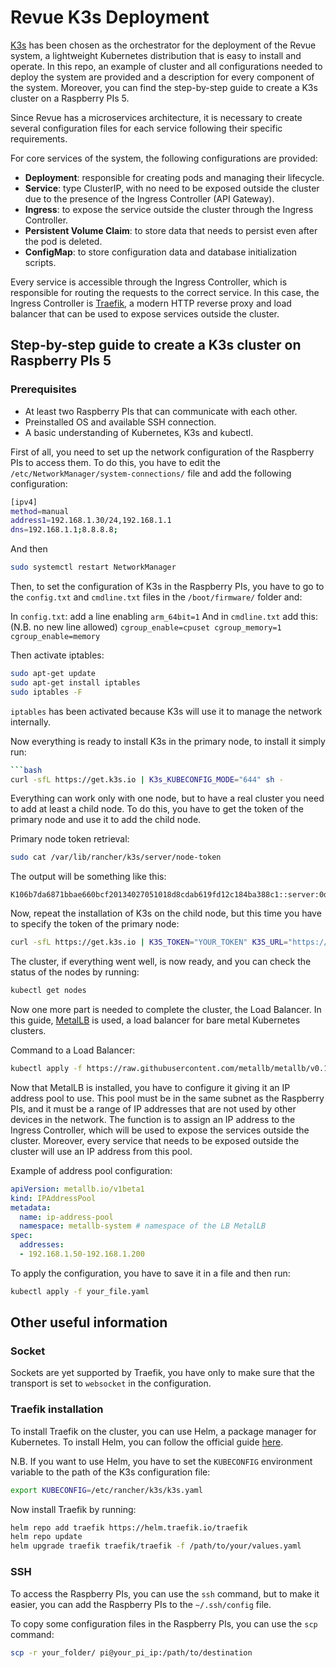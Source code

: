 # Revue K3s Deployment

[K3s](https://k3s.io/) has been chosen as the orchestrator for the deployment of the Revue system,
a lightweight Kubernetes distribution that is easy to install and operate.
In this repo, an example of cluster and all configurations
needed to deploy the system are provided and a description for every component of the system.
Moreover, you can find the step-by-step guide to create a K3s cluster on a Raspberry PIs 5.

Since Revue has a microservices architecture, 
it is necessary to create several configuration files for each service following their specific requirements.

For core services of the system, the following configurations are provided:
- **Deployment**: responsible for creating pods and managing their lifecycle.
- **Service**: type ClusterIP, with no need to be exposed outside the cluster due to the presence of the Ingress Controller (API Gateway).
- **Ingress**: to expose the service outside the cluster through the Ingress Controller.
- **Persistent Volume Claim**: to store data that needs to persist even after the pod is deleted.
- **ConfigMap**: to store configuration data and database initialization scripts.

Every service is accessible through the Ingress Controller, 
which is responsible for routing the requests to the correct service.
In this case, the Ingress Controller is [Traefik](https://traefik.io/), 
a modern HTTP reverse proxy and load balancer that can be used to expose services outside the cluster.


## Step-by-step guide to create a K3s cluster on Raspberry PIs 5

### Prerequisites
- At least two Raspberry PIs that can communicate with each other.
- Preinstalled OS and available SSH connection.
- A basic understanding of Kubernetes, K3s and kubectl.

First of all, you need to set up the network configuration of the Raspberry PIs to access them.
To do this, you have to edit the `/etc/NetworkManager/system-connections/` file and add the following configuration:

```bash
[ipv4]
method=manual
address1=192.168.1.30/24,192.168.1.1
dns=192.168.1.1;8.8.8.8;
```
And then
```bash
sudo systemctl restart NetworkManager
```

Then, to set the configuration of K3s in the Raspberry PIs, 
you have to go to the `config.txt` and `cmdline.txt` files in the `/boot/firmware/` folder and:

In `config.txt`: add a line enabling `arm_64bit=1`
And in `cmdline.txt` add this: (N.B. no new line allowed)
`cgroup_enable=cpuset cgroup_memory=1 cgroup_enable=memory`

Then activate iptables:

```bash
sudo apt-get update
sudo apt-get install iptables
sudo iptables -F
```
`iptables` has been activated because K3s will use it to manage the network internally.

Now everything is ready to install K3s in the primary node, to install it simply run:
```bash
```bash
curl -sfL https://get.k3s.io | K3s_KUBECONFIG_MODE="644" sh -
```

Everything can work only with one node, but to have a real cluster you need to add at least a child node. 
To do this, you have to get the token of the primary node and use it to add the child node.

Primary node token retrieval:

```bash
sudo cat /var/lib/rancher/k3s/server/node-token
```
The output will be something like this:
```
K106b7da6871bbae660bcf20134027051018d8cdab619fd12c184ba388c1::server:0d0ead5bedbcacc01a74878f1dcc597a
```

Now, repeat the installation of K3s on the child node, but this time you have to specify the token of the primary node:

```bash
curl -sfL https://get.k3s.io | K3S_TOKEN="YOUR_TOKEN" K3S_URL="https://YOUR_PRIMARY_NODE_STATIC_IP:6443" K3S_NODE_NAME="YOUR_CHILD_NODE_NAME" sh -
```
The cluster, if everything went well, is now ready, and you can check the status of the nodes by running:
```bash
kubectl get nodes
```

Now one more part is needed to complete the cluster, the Load Balancer.
In this guide, [MetalLB](https://metallb.universe.tf/) is used, a load balancer for bare metal Kubernetes clusters.

Command to a Load Balancer:
```bash
kubectl apply -f https://raw.githubusercontent.com/metallb/metallb/v0.14.8/config/manifests/metallb-native.yaml
```
Now that MetalLB is installed, you have to configure it giving it an IP address pool to use. 
This pool must be in the same subnet as the Raspberry PIs, and it must be a range of IP addresses that are not used by other devices in the network.
The function is to assign an IP address to the Ingress Controller, which will be used to expose the services outside the cluster.
Moreover, every service that needs to be exposed outside the cluster will use an IP address from this pool.

Example of address pool configuration:
```yaml
apiVersion: metallb.io/v1beta1
kind: IPAddressPool
metadata:
  name: ip-address-pool
  namespace: metallb-system # namespace of the LB MetalLB
spec:
  addresses:
  - 192.168.1.50-192.168.1.200
```
To apply the configuration, you have to save it in a file and then run:
```bash
kubectl apply -f your_file.yaml
```

## Other useful information

### Socket
Sockets are yet supported by Traefik, you have only to make sure that the transport is set to `websocket` in the configuration.

### Traefik installation
To install Traefik on the cluster, you can use Helm, a package manager for Kubernetes.
To install Helm, you can follow the official guide [here](https://helm.sh/docs/intro/install/).

N.B. If you want to use Helm, 
you have to set the `KUBECONFIG` environment variable to the path of the K3s configuration file:
```bash
export KUBECONFIG=/etc/rancher/k3s/k3s.yaml
```

Now install Traefik by running:
```bash
helm repo add traefik https://helm.traefik.io/traefik
helm repo update
helm upgrade traefik traefik/traefik -f /path/to/your/values.yaml
```

### SSH
To access the Raspberry PIs, you can use the `ssh` command,
but to make it easier, you can add the Raspberry PIs to the `~/.ssh/config` file.

To copy some configuration files in the Raspberry PIs, you can use the `scp` command:
```bash
scp -r your_folder/ pi@your_pi_ip:/path/to/destination
```

